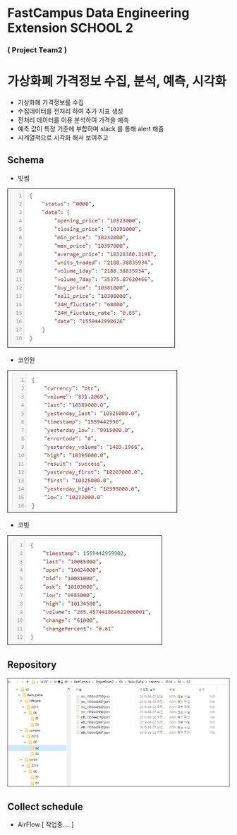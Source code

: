 # FastCampus Data Engineering Extension SCHOOL 2 
### ( Project Team2 )

# 가상화폐 가격정보 수집, 분석, 예측, 시각화
- 가상화폐 가격정보를 수집
- 수집데이터를 전처리 하여 추가 지표 생성
- 전처리 데이터를 이용 분석하여 가격을 예측
- 예측 값이 특정 기준에 부합하며 slack 를 통해 alert 해줌
- 시계열적으로 시각화 해서 보여주고

## Schema

- 빗썸

![빗썸](https://github.com/zeuslabs/dees2projectteam2/blob/master/img/2.JPG)

- 코인원

![코인원](https://github.com/zeuslabs/dees2projectteam2/blob/master/img/3.JPG)

- 코빗

![코빗](https://github.com/zeuslabs/dees2projectteam2/blob/master/img/4.JPG)

## Repository

![repository](https://github.com/zeuslabs/dees2projectteam2/blob/master/img/1.JPG)


## Collect schedule
- AirFlow [ 작업중.... ]

